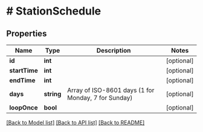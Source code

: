 # # StationSchedule

## Properties

Name | Type | Description | Notes
------------ | ------------- | ------------- | -------------
**id** | **int** |  | [optional]
**startTime** | **int** |  | [optional]
**endTime** | **int** |  | [optional]
**days** | **string** | Array of ISO-8601 days (1 for Monday, 7 for Sunday) | [optional]
**loopOnce** | **bool** |  | [optional]

[[Back to Model list]](../../README.md#models) [[Back to API list]](../../README.md#endpoints) [[Back to README]](../../README.md)
